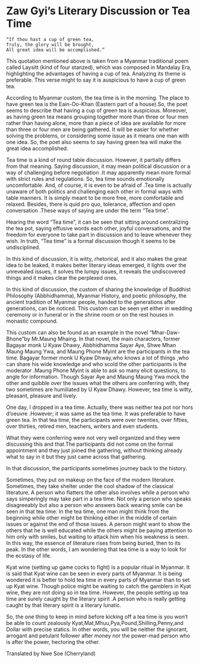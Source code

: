 # Zaw Gyi’s Literary Discussion or Tea Time

	“If thou hast a cup of green tea,
	Truly, the glory will be brought,
	All great idea will be accomplished.”

This quotation mentioned above is taken from a Myanmar traditional poem called Laysitt (kind of four stanzed), which was composed in Mandalay Era, highlighting the advantages of having a cup of tea. Analyzing its theme is preferable. This verse might to say it is auspicious to have a cup of green tea.

According to Myanmar custom, the tea time is in the morning. The place to have green tea is the Eain-Oo-Khan (Eastern part of a house).So, the poet seems to describe that having a cup of green tea is auspicious. Moreover, as having green tea means grouping together more than three or four men rather than having alone, more than a piece of idea are available for more than three or four men are being gathered. It will be easier for whether solving the problems, or considering some issue as it means one man with one idea. So, the poet also seems to say having green tea will make the great idea accomplished.

Tea time is a kind of round table discussion. However, it partially differs from that meaning. Saying discussion, it may mean political discussion or a way of challenging before negotiation .It may apparently mean more formal with strict rules and regulations. So, tea time sounds emotionally uncomfortable. And, of course, it is even to be afraid of .Tea time is actually unaware of both politics and challenging each other in formal ways with table manners. It is simply meant to be more free, more comfortable and relaxed. Besides, there is quid pro quo, tolerance, affection and open conversation .These ways of saying are under the term “Tea time”.

Hearing the word “Tea time”, it can be seen that sitting around centralizing the tea pot, saying effusive words each other, joyful conversations, and the freedom for everyone to take part in discussion and to leave whenever they wish. In truth, “Tea time” is a formal discussion though it seems to be undisciplined.

In this kind of discussion, it is witty, rhetorical, and it also makes the great idea to be leaked, it makes better literary ideas emerged, it lights over the unrevealed issues, it solves the lumpy issues, it reveals the undiscovered things and it makes clear the perplexed ones.

In this kind of discussion, the custom of sharing the knowledge of Buddhist Philosophy (Abbhidhamma), Myanmar History, and poetic philosophy, the ancient tradition of Myanmar people, handed to the generations after generations, can be noticed. This custom can be seen yet either in wedding ceremony or in funeral or in the shrine room or on the rest houses in monastic compound.

This custom can also be found as an example in the novel “Mhar-Daw-Bhone”by Mr.Maung Mhaing. In that novel, the main characters, former Bagayar monk U Kyaw Dhawy, Abbhidhamma Sayar Aye, Shwe Mhan Maung Maung Ywa, and Maung Phone Myint are the participants in the tea time. Bagayar former monk U Kyaw Dhway,who knows a lot of things ,who can share his wide knowledge  and who scold the other participants is the moderator .Maung Phone Myint is able to ask so many elicit questions, to angle for information. Though Sayar Aye and Maung Maung Ywa mock   the other and quibble over the issues what the others are conferring with, they two sometimes are humiliated by U Kyaw Dhawy. However, tea time is witty, pleasant, pleasure and lively.

One day, I dropped in a tea time. Actually, there was neither tea pot nor hors d’oeuvre .However; it was same as the tea time. It was preferable to have green tea. In that tea time, the participants were over twenties, over fifties, over thirties, retired men, teachers, writers and even students.

What they were conferring were not very well organized and they were discussing this and that.The participants did not come on the formal appointment and they just joined the gathering, without thinking already what to say in it but they just came across that gathering.

In that discussion, the participants sometimes journey back to the history.

Sometimes, they put on makeup on the face of the modern literature. Sometimes, they take shelter under the cool shadow of the classical literature. A person who flatters the other also involves while a person who says simperingly may take part in a tea time. Not only a person who speaks disagreeably but also a person who answers back wearing smile can be seen in that tea time. In the tea time, one man might think from the beginning while other might be thinking either in the middle of certain issues or against the end of those issues. A person might want to show the others that he is well educated while the others might be paying attention to him only with smiles, but waiting to attack him when his weakness is seen. In this way, the essence of literature rises from being buried, then to its peak. In the other words, I am wondering that tea time is a way to look for the ecstasy of life.

Kyat wine (setting up game cocks to fight) is a popular ritual in Myanmar. It is said that Kyat wine can be seen in every parts of Myanmar. It is being wondered it is better to hold tea time in every parts of Myanmar than to set up Kyat wine. Though police might be waiting to catch the gamblers in Kyat wine, they are not doing so in tea time. However, the people setting up tea time are surely caught by the literary spirit .A person who is really getting caught by that literary spirit is a literary lunatic.

So, the one thing to keep in mind before kicking off  a tea time  is you won’t be able to count zealously Kyat,Mat,Mhuu,Pya,Pound,Shilling,Penny,and Dollar with precise statics. In other words, you will be neither the ignorant, arrogant and petulant follower after money nor the power-mad person who is after the power, hectoring the other.

Translated by Nwe Soe (Cherryland)
